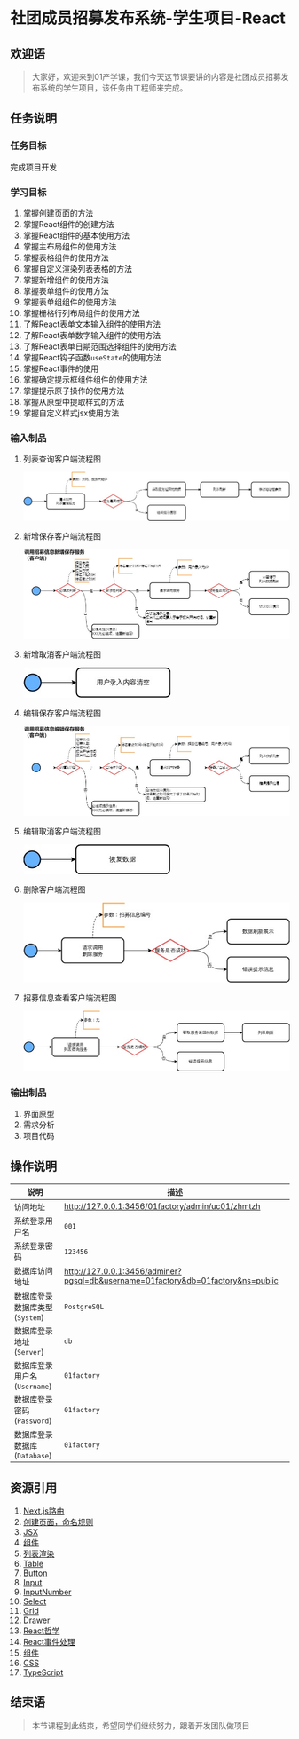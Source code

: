 # 社团成员招募发布系统-学生项目-React

## 欢迎语

> 大家好，欢迎来到01产学课，我们今天这节课要讲的内容是社团成员招募发布系统的学生项目，该任务由工程师来完成。

## 任务说明

### 任务目标

完成项目开发

### 学习目标

1. 掌握创建页面的方法
1. 掌握React组件的创建方法
1. 掌握React组件的基本使用方法
1. 掌握主布局组件的使用方法
1. 掌握表格组件的使用方法
1. 掌握自定义渲染列表表格的方法
1. 掌握新增组件的使用方法
1. 掌握表单组件的使用方法
1. 掌握表单组组件的使用方法
1. 掌握栅格行列布局组件的使用方法
1. 了解React表单文本输入组件的使用方法
1. 了解React表单数字输入组件的使用方法
1. 了解React表单日期范围选择组件的使用方法
1. 掌握React钩子函数`useState`的使用方法
1. 掌握React事件的使用
1. 掌握确定提示框组件组件的使用方法
1. 掌握提示原子操作的使用方法
1. 掌握从原型中提取样式的方法
1. 掌握自定义样式jsx使用方法

### 输入制品

1. 列表查询客户端流程图

	![客户端流程图](./docs/tsk008/%E5%AE%A2%E6%88%B7%E7%AB%AF%E6%B5%81%E7%A8%8B%E5%9B%BE.jpg)

1. 新增保存客户端流程图

	![客户端流程图](./docs/tsk009/%E5%AE%A2%E6%88%B7%E7%AB%AF%E6%B5%81%E7%A8%8B%E5%9B%BE.jpg)

1. 新增取消客户端流程图

	![客户端流程图](./docs/tsk010/%E5%AE%A2%E6%88%B7%E7%AB%AF%E6%B5%81%E7%A8%8B%E5%9B%BE.jpg)

1. 编辑保存客户端流程图

	![客户端流程图](./docs/tsk011/%E5%AE%A2%E6%88%B7%E7%AB%AF%E6%B5%81%E7%A8%8B%E5%9B%BE.jpg)

1. 编辑取消客户端流程图

	![客户端流程图](./docs/tsk012/%E5%AE%A2%E6%88%B7%E7%AB%AF%E6%B5%81%E7%A8%8B%E5%9B%BE.jpg)

1. 删除客户端流程图

	![客户端流程图](./docs/tsk013/%E5%AE%A2%E6%88%B7%E7%AB%AF%E6%B5%81%E7%A8%8B%E5%9B%BE.jpg)

1. 招募信息查看客户端流程图

	![客户端流程图](./docs/tsk015/%E5%AE%A2%E6%88%B7%E7%AB%AF%E6%B5%81%E7%A8%8B%E5%9B%BE.jpg)



### 输出制品

1. 界面原型
1. 需求分析
1. 项目代码

## 操作说明

说明|描述
---|---
访问地址|<http://127.0.0.1:3456/01factory/admin/uc01/zhmtzh>
系统登录用户名|`001`
系统登录密码|`123456`
数据库访问地址|<http://127.0.0.1:3456/adminer?pgsql=db&username=01factory&db=01factory&ns=public>
数据库登录数据库类型(`System`)|`PostgreSQL`
数据库登录地址(`Server`)|`db`
数据库登录用户名(`Username`)|`01factory`
数据库登录密码(`Password`)|`01factory`
数据库登录数据库(`Database`)|`01factory`

## 资源引用

1. [Next.js路由](https://nextjs.org/docs/routing/introduction)
1. [创建页面，命名规则](https://dchanxueshe-001.coding.net/p/resources/assignments/issues/5/detail)
1. [JSX](https://react.docschina.org/docs/introducing-jsx.html)
1. [组件](https://m.runoob.com/react/react-components.html)
1. [列表渲染](https://m.runoob.com/react/react-lists-and-keys.html)
1. [Table](https://arco.design/react/components/table)
1. [Button](https://arco.design/react/components/button)
1. [Input](https://arco.design/react/components/input)
1. [InputNumber](https://arco.design/react/components/input-number)
1. [Select](https://arco.design/react/components/select)
1. [Grid](https://arco.design/react/components/grid)
1. [Drawer](https://arco.design/react/components/drawer)
1. [React哲学](https://react.docschina.org/docs/thinking-in-react.html)
1. [React事件处理](https://www.runoob.com/react/react-event-handle.html)
1. [组件](https://m.runoob.com/react/react-components.html)
1. [CSS](https://m.runoob.com/cssref/)
1. [TypeScript](https://m.runoob.com/typescript/)

## 结束语

> 本节课程到此结束，希望同学们继续努力，跟着开发团队做项目

